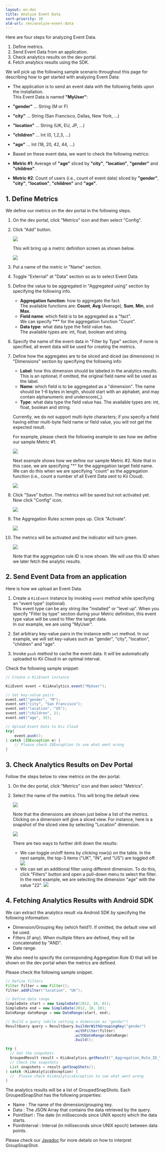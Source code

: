 ```yaml
---
layout: en-doc
title: Analyze Event Data
sort-priority: 20
old-url: /en/analyze-event-data
---
```

Here are four steps for analyzing Event Data.

1. Define metrics.
2. Send Event Data from an application.
3. Check analytics results on the dev portal.
4. Fetch analytics results using the SDK.

We will pick up the following sample scenario throughout this page for describing how to get started with analyzing Event Data:

* The application is to send an event data with the following fields upon the installation.<BR />This Event Data is named **"MyUser"**:
 * **"gender"** ... String (M or F)
 * **"city"** ... String (San Francisco, Dallas, New York, ...)
 * **"location"** ... String (UK, EU, JP, ...)
 * **"children"** ... Int (0, 1,2,3, ...)
 * **"age"** ... Int (18, 20, 42, 44, ...)

* Based on these event data, we want to check the following metrics:
 * **Metric #1**: Average of **"age"** sliced by **"city"**, **"location"**, **"gender"** and **"children"**.
 * **Metric #2**: Count of users (i.e., count of event data) sliced by **"gender"**, **"city"**, **"location"**, **"children"** and **"age"**.


## 1. Define Metrics

We define our metrics on the dev portal in the following steps.

1. On the dev portal, click "Metrics" icon and then select "Config".
2. Click "Add" button.

    ![](01.png)

    This will bring up a metric definition screen as shown below.

    ![](02.png)

3. Put a name of the metric in "Name" section.

4. Toggle "External" at "Data" section so as to select Event Data.

5. Define the value to be aggregated in "Aggregated using" section by specifying the following info.
    * **Aggregation function**: how to aggregate the fact.<BR />The available functions are: **Count**, **Avg** (Average), **Sum**, **Min**, and **Max**.
    * **Field name**: which field is to be aggregated as a "fact".<BR />We can specify **"*"** for the aggregation function "Count".
    * **Data type**: what data type the field value has.<BR />The available types are: int, float, boolean and string.

6. Specify the name of the event data in "Filter by Type" section; if none is specified, all event data will be used for creating the metrics.

7. Define how the aggregates are to be sliced and diced (as dimensions) in "Dimensions" section by specifying the following info:
    * **Label**: how this dimension should be labeled in the analytics results.  This is an optional; if omitted, the original field name will be used as the label.
    * **Name**: which field is to be aggregated as a "dimension".  The name should be 1-6 bytes in length, should start with an alphabet, and may contain alphanumeric and underscore(_).
    * **Type**: what data type the field value has.
The available types are: int, float, boolean and string.

    <p class="note">Currently, we do not support multi-byte characters; if you specify a field having either multi-byte field name or field value, you will not get the expected result.</p>

    For example, please check the following example to see how we define our sample Metric #1.

    ![](03.png)

    Next example shows how we define our sample Metric #2.  Note that in this case, we are specifying "*" for the aggregation target field name.  We can do this when we are specifying "count" as the aggregation function (i.e., count a number of all Event Data sent to Kii Cloud).

    ![](04.png)

8. Click "Save" button.  The metrics will be saved but not activated yet.
    Now click "Config" icon.
    
    ![](05.png)

9. The Aggregation Rules screen pops up.  Click "Activate".

    ![](06.png)

10. The metrics will be activated and the indicator will turn green.

    ![](07.png)

    Note that the aggregation rule ID is now shown. We will use this ID when we later fetch the analytic results.


## 2. Send Event Data from an application

Here is how we  upload an Event Data.

1. Create a `KiiEvent` instance by invoking `event` method while specifying an "event type" (optional).  
This event type can be any string like "installed" or "level up".  When you specify
"Filter by type" section during your Metric definition, this event type value will
be used to filter the target data.  
In our example, we are using "MyUser".

2. Set arbitrary key-value pairs in the instance with `set` method.  In our example, 
we will set key-values such as "gender", "city", "location", "children" and "age".

3. Invoke `push` method to cache the event data.  It will be automatically uploaded to 
Kii Cloud in an optimal interval.

Check the following sample snippet:

```java
// Create a KiiEvent instance

KiiEvent event = KiiAnalytics.event("MyUser");

// Set key-value pairs
event.set("gender", "M");
event.set("city", "San Francisco");
event.set("location", "US");
event.set("children", 2);
event.set("age", 35);

// Upload Event Data to Kii Cloud
try{
    event.push();
} catch (IOException e) {
    // Please check IOException to see what went wrong 
}
```


## 3. Check Analytics Results on Dev Portal

Follow the steps below to view metrics on the dev portal.

1. On the dev portal, click "Metrics" icon and then select "Metrics".
2. Select the name of the metrics.
    This will bring the default view.

    ![](08.png)

    Note that the dimensions are shown just below a list of the metrics.  Clicking on a dimension will give a sliced view.  For instance, here is a snapshot of the sliced view by selecting "Location" dimension.

    ![](09.png)

    There are two ways to further drill down the results:
    * We can toggle on/off items by clicking row(s) on the table.  In the next sample, the top-3 items ("UK", "IN", and "US") are toggled off.
        ![](10.png)
    * We can set an additional filter using different dimension.  To do this, click "Filters" button and open a pull-down menu to select the filter.  In the next example, we are selecting the dimension "age" with the value "22".
        ![](11.png)


## 4. Fetching Analytics Results with Android SDK

We can extract the analytics result via Android SDK by specifying the following information:

* Dimension/Grouping Key (which field?).  If omitted, the default view will be used.
* Filters (if any).  When multiple filters are defined, they will be concatenated by "AND".
* Date range.

We also need to specify the corresponding Aggregation Rule ID that will be shown on the dev portal when the metrics are defined.

Please check the following sample snippet.

```java
// Define filters
Filter filter = new Filter();
filter.addFilter("location", "UK");

// Define data range
SimpleDate start = new SimpleDate(2012, 10, 01);
SimpleDate end = new SimpleDate(2012, 10, 10);
DateRange dateRange = new DateRange(start, end);

// Build a query (while setting a dimension as "gender")
ResultQuery query = ResultQuery.builderWithGroupingKey("gender")
                               .withFilter(filter)
                               .withDateRange(dateRange)
                               .build();

try {
  // Get the snapshots
  GroupedResult result = KiiAnalytics.getResult("_Aggregation_Rule_ID_", query);
  // Check the snapshots
  List snapshots = result.getSnapShots();
} catch (KiiAnalyticsException) {
  //  Please check KiiAnalyticsException to see what went wrong
}
```

The analytics results will be a list of GroupedSnapShots.  Each GroupedSnapShot has the following properties:

* Name : The name of the dimension/grouping key.
* Data : The JSON Array that contains the data retrieved by the query.
* PointStart : The date (in milliseconds since UNIX epoch) which the data starts.
* PointInterval : Interval (in milliseconds since UNIX epoch) between data points.

Please check our [Javadoc](http://static.kii.com/devportal/docs/analytics/com/kii/cloud/analytics/aggregationresult/GroupedSnapShot.html) for more details on how to interpret GroupSnapShot.
